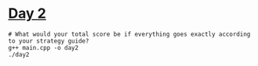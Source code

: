 # [Day 2](https://adventofcode.com/2022/day/2)

```shell
# What would your total score be if everything goes exactly according to your strategy guide?
g++ main.cpp -o day2
./day2
```
